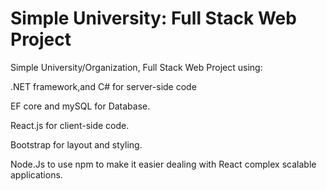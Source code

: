 # Simple University: Full Stack Web Project

Simple University/Organization,  Full Stack Web Project using:


.NET framework,and C# for server-side code

EF core and mySQL for Database.





React.js for client-side code.

Bootstrap for layout and styling.


Node.Js to use npm to make it easier dealing with React complex scalable applications.

